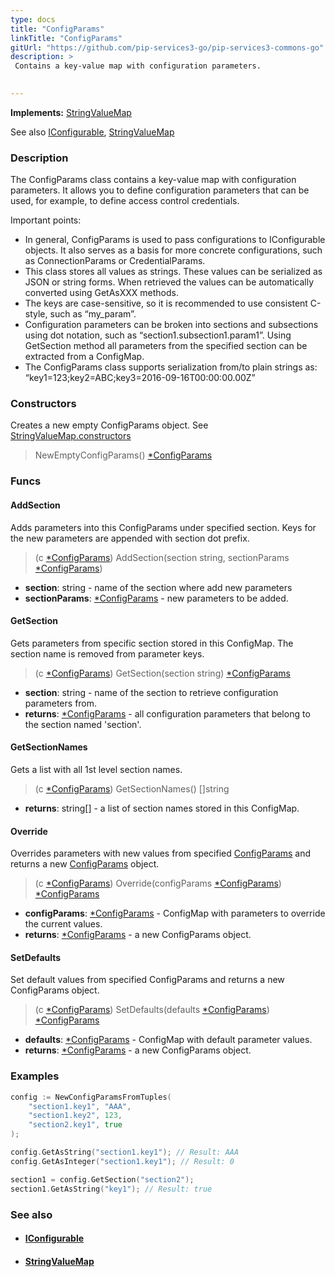 ```yaml
---
type: docs
title: "ConfigParams"
linkTitle: "ConfigParams"
gitUrl: "https://github.com/pip-services3-go/pip-services3-commons-go"
description: > 
 Contains a key-value map with configuration parameters. 

  
---
```


**Implements:** [StringValueMap](../../data/string_value_map)

See also [IConfigurable](../iconfigurable), [StringValueMap](../../data/string_value_map)

### Description
The ConfigParams class contains a key-value map with configuration parameters. It allows you to define configuration parameters that can be used, for example, to define access control credentials.  

Important points:   
- In general, ConfigParams is used to pass configurations to IConfigurable objects. It also serves as a basis for more concrete configurations, such as ConnectionParams or CredentialParams. 
- This class stores all values as strings. These values can be serialized as JSON or string forms. When retrieved the values can be automatically converted using GetAsXXX methods.
- The keys are case-sensitive, so it is recommended to use consistent C-style, such as “my_param”.
- Configuration parameters can be broken into sections and subsections using dot notation, such as “section1.subsection1.param1”. Using GetSection method all parameters from the specified section can be extracted from a ConfigMap.
- The ConfigParams class supports serialization from/to plain strings as: “key1=123;key2=ABC;key3=2016-09-16T00:00:00.00Z”


### Constructors
Creates a new empty ConfigParams object.
See [StringValueMap.constructors](../../data/string_value_map/#constructors)

> NewEmptyConfigParams() [*ConfigParams]()

### Funcs

#### AddSection
Adds parameters into this ConfigParams under specified section.
Keys for the new parameters are appended with section dot prefix.

> (c [*ConfigParams]()) AddSection(section string, sectionParams [*ConfigParams]())

- **section**: string - name of the section where add new parameters
- **sectionParams**: [*ConfigParams]() - new parameters to be added.


#### GetSection
Gets parameters from specific section stored in this ConfigMap.
The section name is removed from parameter keys.

> (c [*ConfigParams]()) GetSection(section string) [*ConfigParams]()

- **section**: string - name of the section to retrieve configuration parameters from.
- **returns**: [*ConfigParams]() - all configuration parameters that belong to the section named 'section'. 

#### GetSectionNames
Gets a list with all 1st level section names.

> (c [*ConfigParams]()) GetSectionNames() []string

- **returns**: string[] - a list of section names stored in this ConfigMap.

#### Override
Overrides parameters with new values from specified [ConfigParams]()
and returns a new [ConfigParams]() object.

> (c [*ConfigParams]()) Override(configParams [*ConfigParams]()) [*ConfigParams]()

- **configParams**: [*ConfigParams]() - ConfigMap with parameters to override the current values.
- **returns**: [*ConfigParams]() - a new ConfigParams object.

#### SetDefaults
Set default values from specified ConfigParams and returns a new ConfigParams object.

> (c [*ConfigParams]()) SetDefaults(defaults [*ConfigParams]()) [*ConfigParams]()

- **defaults**: [*ConfigParams]() - ConfigMap with default parameter values.
- **returns**: [*ConfigParams]() - a new ConfigParams object.


### Examples   

```go
config := NewConfigParamsFromTuples(
    "section1.key1", "AAA",
    "section1.key2", 123,
    "section2.key1", true
);

config.GetAsString("section1.key1"); // Result: AAA
config.GetAsInteger("section1.key1"); // Result: 0

section1 = config.GetSection("section2");
section1.GetAsString("key1"); // Result: true

```


### See also
- #### [IConfigurable](../iconfigurable)
- #### [StringValueMap](../../data/string_value_map)
